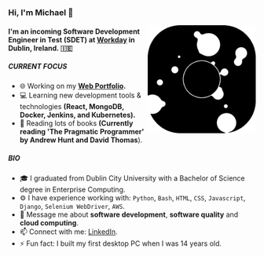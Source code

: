 ### Hi, I'm Michael 👋
<img align='right' src="giphy.gif" width="220">

#### I'm an incoming Software Development Engineer in Test (SDET) at [Workday](https://www.workday.com/) in Dublin, Ireland. 🇮🇪

##### CURRENT FOCUS

- 🌐 Working on my <b> [Web Portfolio](https://www.michaelwalsh-portfolio.com/). </b>
- 💻 Learning new development tools & technologies <b> (React, MongoDB, Docker, Jenkins, and Kubernetes). </b>
- 📖 Reading lots of books <b>(Currently reading 'The Pragmatic Programmer' by Andrew Hunt and David Thomas</b>).

##### BIO

- 🎓 I graduated from Dublin City University with a Bachelor of Science degree in Enterprise Computing.
- ⚙️ I have experience working with: `Python`, `Bash`, `HTML`, `CSS`, `Javascript`, `Django`, `Selenium WebDriver`, `AWS`.
- 💬 Message me about **software development**, **software quality** and **cloud computing**.
- 📫 Connect with me: [LinkedIn](https://www.linkedin.com/in/michael-walsh-it/).
- ⚡️ Fun fact: I built my first desktop PC when I was 14 years old.
